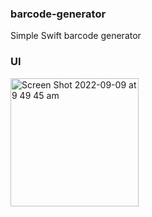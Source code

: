 ### barcode-generator
Simple Swift barcode generator

### UI

<img width="205" alt="Screen Shot 2022-09-09 at 9 49 45 am" src="https://user-images.githubusercontent.com/17777123/189244883-23432eaa-dadb-48d3-b534-e538a0dd885d.png">
